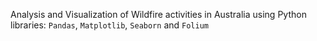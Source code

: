 Analysis and Visualization of Wildfire activities in Australia using Python libraries: `Pandas`, `Matplotlib`, `Seaborn` and `Folium`
